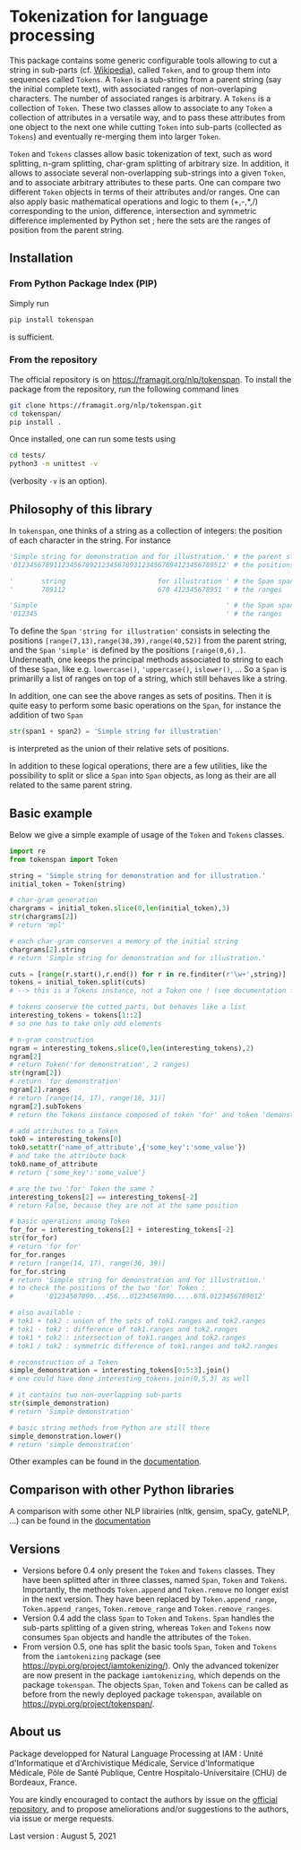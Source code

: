 # Tokenization for language processing

This package contains some generic configurable tools allowing to cut a string in sub-parts (cf. [Wikipedia](https://en.wikipedia.org/wiki/Lexical_analysis#Tokenization)), called `Token`, and to group them into sequences called `Tokens`. A `Token` is a sub-string from a parent string (say the initial complete text), with associated ranges of non-overlaping characters. The number of associated ranges is arbitrary. A `Tokens` is a collection of `Token`. These two classes allow to associate to any `Token` a collection of attributes in a versatile way, and to pass these attributes from one object to the next one while cutting `Token` into sub-parts (collected as `Tokens`) and eventually re-merging them into larger `Token`.

`Token` and `Tokens` classes allow basic tokenization of text, such as word splitting, n-gram splitting, char-gram splitting of arbitrary size. In addition, it allows to associate several non-overlapping sub-strings into a given `Token`, and to associate arbitrary attributes to these parts. One can compare two different `Token` objects in terms of their attributes and/or ranges. One can also apply basic mathematical operations and logic to them (+,-,*,/) corresponding to the union, difference, intersection and symmetric difference implemented by Python set ; here the sets are the ranges of position from the parent string.

## Installation

### From Python Package Index (PIP)

Simply run 

```bash
pip install tokenspan
```

is sufficient.

### From the repository

The official repository is on https://framagit.org/nlp/tokenspan. To install the package from the repository, run the following command lines 

```bash
git clone https://framagit.org/nlp/tokenspan.git
cd tokenspan/
pip install .
```

Once installed, one can run some tests using

```bash
cd tests/
python3 -m unittest -v
```

(verbosity `-v` is an option).

## Philosophy of this library

In `tokenspan`, one thinks of a string as a collection of integers: the position of each character in the string. For instance

```python
'Simple string for demonstration and for illustration.' # the parent string
'01234567891123456789212345678931234567894123456789512' # the positions

'       string                       for illustration ' # the Span span1
'       789112                       678 412345678951 ' # the ranges

'Simple                                               ' # the Span span2
'012345                                               ' # the ranges
```

To define the `Span` `'string for illustration'` consists in selecting the positions `[range(7,13),range(38,39),range(40,52)]` from the parent string, and the `Span` `'simple'` is defined by the positions `[range(0,6),]`. Underneath, one keeps the principal methods associated to string to each of these `Span`, like e.g. `lowercase()`, `'uppercase()`, `islower()`, ... So a `Span` is primarilly a list of ranges on top of a string, which still behaves like a string.

In addition, one can see the above ranges as sets of positins. Then it is quite easy to perform some basic operations on the `Span`, for instance the addition of two `Span`

```python
str(span1 + span2) = 'Simple string for illustration'
```

is interpreted as the union of their relative sets of positions.

In addition to these logical operations, there are a few utilities, like the possibility to split or slice a `Span` into `Span` objects, as long as their are all related to the same parent string.

## Basic example

Below we give a simple example of usage of the `Token` and `Tokens` classes.

```python
import re
from tokenspan import Token

string = 'Simple string for demonstration and for illustration.'
initial_token = Token(string)

# char-gram generation
chargrams = initial_token.slice(0,len(initial_token),3)
str(chargrams[2])
# return 'mpl'

# each char-gram conserves a memory of the initial string
chargrams[2].string
# return 'Simple string for demonstration and for illustration.'

cuts = [range(r.start(),r.end()) for r in re.finditer(r'\w+',string)]
tokens = initial_token.split(cuts)
# --> this is a Tokens instance, not a Token one ! (see documentation for explanation)

# tokens conserve the cutted parts, but behaves like a list
interesting_tokens = tokens[1::2]
# so one has to take only odd elements

# n-gram construction
ngram = interesting_tokens.slice(0,len(interesting_tokens),2)
ngram[2]
# return Token('for demonstration', 2 ranges)
str(ngram[2])
# return 'for demonstration'
ngram[2].ranges
# return [range(14, 17), range(18, 31)]
ngram[2].subTokens
# return the Tokens instance composed of token 'for' and token 'demonstration'

# add attributes to a Token
tok0 = interesting_tokens[0]
tok0.setattr('name_of_attribute',{'some_key':'some_value'})
# and take the attribute back
tok0.name_of_attribute
# return {'some_key':'some_value'}

# are the two 'for' Token the same ?
interesting_tokens[2] == interesting_tokens[-2]
# return False, because they are not at the same position

# basic operations among Token
for_for = interesting_tokens[2] + interesting_tokens[-2]
str(for_for)
# return 'for for'
for_for.ranges
# return [range(14, 17), range(36, 39)]
for_for.string
# return 'Simple string for demonstration and for illustration.'
# to check the positions of the two 'for' Token : 
#        '01234567890...456...01234567890.....678.0123456789012'

# also available : 
# tok1 + tok2 : union of the sets of tok1.ranges and tok2.ranges
# tok1 - tok2 : difference of tok1.ranges and tok2.ranges
# tok1 * tok2 : intersection of tok1.ranges and tok2.ranges
# tok1 / tok2 : symmetric difference of tok1.ranges and tok2.ranges

# reconstruction of a Token
simple_demonstration = interesting_tokens[0:5:3].join()
# one could have done interesting_tokens.join(0,5,3) as well

# it contains two non-overlapping sub-parts
str(simple_demonstration)
# return 'Simple demonstration'

# basic string methods from Python are still there
simple_demonstration.lower()
# return 'simple demonstration'
```

Other examples can be found in the [documentation](https://nlp.frama.io/tokenspan/).

## Comparison with other Python libraries

A comparison with some other NLP librairies (nltk, gensim, spaCy, gateNLP, ...) can be found in the [documentation](https://nlp.frama.io/tokenspan/comparison_other_libraries.html)

## Versions

 - Versions before 0.4 only present the `Token` and `Tokens` classes. They have been splitted after in three classes, named `Span`, `Token` and `Tokens`. Importantly, the methods `Token.append` and `Token.remove` no longer exist in the next version. They have been replaced by `Token.append_range`, `Token.append_ranges`, `Token.remove_range` and `Token.remove_ranges`.
 - Version 0.4 add the class `Span` to `Token` and `Tokens`. `Span` handles the sub-parts splitting of a given string, whereas `Token` and `Tokens` now consumes `Span` objects and handle the attributes of the `Token`. 
 - From version 0.5, one has split the basic tools `Span`, `Token` and `Tokens` from the `iamtokenizing` package (see https://pypi.org/project/iamtokenizing/). Only the advanced tokenizer are now present in the package `iamtokenizing`, which depends on the package `tokenspan`. The objects `Span`, `Token` and `Tokens` can be called as before from the newly deployed package `tokenspan`, available on https://pypi.org/project/tokenspan/.

## About us

Package developped for Natural Language Processing at IAM : Unité d'Informatique et d'Archivistique Médicale, Service d'Informatique Médicale, Pôle de Santé Publique, Centre Hospitalo-Universitaire (CHU) de Bordeaux, France.

You are kindly encouraged to contact the authors by issue on the [official repository](https://framagit.org/nlp/tokenspan), and to propose ameliorations and/or suggestions to the authors, via issue or merge requests.

Last version : August 5, 2021